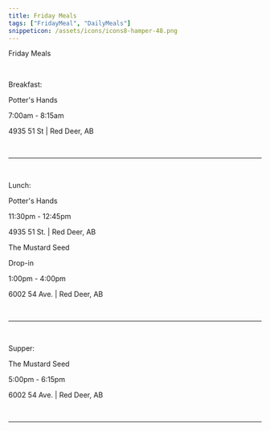 ```yaml
---
title: Friday Meals
tags: ["FridayMeal", "DailyMeals"]
snippeticon: /assets/icons/icons8-hamper-48.png
---
```


<span class="subHeader">Friday Meals</span>

<br>

<p>
Breakfast:
</p>
<p class="post__lead">
Potter's Hands
</p>

7:00am - 8:15am

4935 51 St | Red Deer, AB

<br>
<hr>
<br>

<p>
Lunch:
</p>
<p class="post__lead">
Potter's Hands
</p>

11:30pm - 12:45pm

4935 51 St. | Red Deer, AB

<p class="post__lead">
The Mustard Seed
</p>

Drop-in

1:00pm - 4:00pm

6002 54 Ave. | Red Deer, AB

<br>
<hr>
<br>

<p>
Supper:
</p>

<p class="post__lead">
The Mustard Seed
</p>

5:00pm - 6:15pm

6002 54 Ave. | Red Deer, AB

<br>
<hr>
<br>